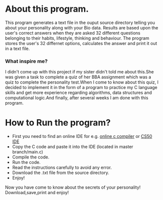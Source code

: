 <h1>About this program.</h1>
<p>This program generates a text file in the ouput source directory telling you about your personality along with your Bio data.
Results are based upon the user's correct answers when they are asked 32 different questions belonging to their habits, lifestyle, thinking and behaviour.
The program stores the user's 32 differnet options, calculates the answer and print it out in a text file.</p>

<h3>What inspire me?</h3>
<p>I didn't come up with this project if my sister didn't told me about this.She was given a task to complete a quiz of her BBA assignment which was a quiz to complete the personality test.When I come to know about this quiz, I decided to implement it in the form of a program to practice my C language skills and get more experience regarding algorithms, data structures and computational logic.And finally, after several weeks I am done with this program.</p>

<h1>How to Run the program?</h1>
<ul>
  <li>First you need to find an online IDE for e.g. <a href="https://www.onlinegdb.com/online_c_compiler" alt="online-c-compiler">online c compiler</a> or <a href="https://ide.cs50.io/" alt="cs50-sandbox">CS50 IDE</a></li>
  <li>Copy the C code and paste it into the IDE (located in master branch/main.c)</li>
  <li>Compile the code.</li>
  <li>Run the code.</li>
  <li>Read the instructions carefully to avoid any error.</li>
  <li>Download the .txt file from the source directory.</li>
  <li>Enjoy!</li>
</ul>

<p>Now you have come to know about the secrets of your personality! Download,save,print and enjoy!</p>
